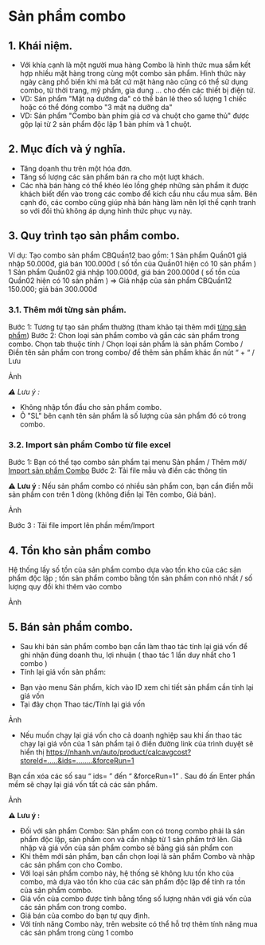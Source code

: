 # Sản phẩm combo
## 1. Khái niệm.
- Với khía cạnh là một người mua hàng Combo là hình thức mua sắm kết hợp nhiều mặt hàng trong cùng một combo sản phẩm. Hình thức này ngày càng phổ biến khi mà bất cứ mặt hàng nào cũng có thể sử dụng combo, từ thời trang, mỹ phẩm, gia dung … cho đến các thiết bị điện tử.
- VD: Sản phẩm "Mặt nạ dưỡng da" có thể bán lẻ theo số lượng 1 chiếc hoặc có thể đóng combo "3 mặt nạ dưỡng da"
- VD: Sản phẩm "Combo bàn phím giả cơ và chuột cho game thủ" được gộp lại từ 2 sản phẩm độc lập 1 bàn phím và 1 chuột.
## 2. Mục đích và ý nghĩa.
- Tăng doanh thu trên một hóa đơn.
- Tăng số lượng các sản phẩm bán ra cho một lượt khách.
- Các nhà bán hàng có thể khéo léo lồng ghép những sản phẩm ít được khách biết đến vào trong các combo để kích cầu nhu cầu mua sắm. Bên cạnh đó, các combo cũng giúp nhà bán hàng làm nên lợi thế cạnh tranh so với đối thủ không áp dụng hình thức phục vụ này.
## 3. Quy trình tạo sản phẩm combo.
Ví dụ: Tạo combo sản phẩm CBQuần12 bao gồm:
1 Sản phẩm Quần01 giá nhập 50.000đ,  giá bán 100.000đ ( số tồn của Quần01 hiện có 10 sản phẩm )
1 Sản phẩm Quần02 giá nhập 100.000đ, giá bán 200.000đ ( số tồn của Quần02 hiện có 10 sản phẩm )
=> Giá nhập của sản phẩm CBQuần12 150.000; giá bán 300.000đ
### 3.1. Thêm mới từng sản phẩm.
Bước 1: Tương tự tạo sản phẩm thường (tham khảo tại thêm mới [từng sản phẩm]())
Bước 2: Chon loại sản phẩm combo và gắn các sản phẩm trong combo.
Chọn tab thuộc tính / Chọn loại sản phẩm là sản phẩm Combo / Điền tên sản phẩm con trong combo/ để thêm sản phẩm khác ấn nút “ + “ / Lưu

Ảnh![]()

*:warning: Lưu ý :*
- Không nhập tồn đầu cho sản phẩm combo.
- Ô "SL" bên cạnh tên sản phẩm là số lượng của sản phẩm đó có trong combo.
### 3.2. Import sản phẩm Combo từ file excel
Bước 1: Bạn có thể tạo combo sản phẩm tại menu Sản phẩm / Thêm mới/ [Import sản phẩm Combo]()
Bước 2: Tải file mẫu và điền các thông tin

:warning: **Lưu ý** : Nếu sản phẩm combo có nhiều sản phẩm con, bạn cần điền mỗi sản phẩm con trên 1 dòng (không điền lại Tên combo, Giá bán).

Ảnh![]()

Bước 3 : Tải file import lên phần mềm/Import
## 4. Tồn kho sản phẩm combo
Hệ thống lấy số tồn của sản phẩm combo dựa vào tồn kho của các sản phẩm độc lập ; tồn sản phẩm combo bằng tồn sản phẩm con nhỏ nhất / số lượng quy đổi khi thêm vào combo

Ảnh ![]()

## 5. Bán sản phẩm combo.
- Sau khi bán sản phẩm combo bạn cần làm thao tác tính lại giá vốn để  ghi nhận đúng doanh thu, lợi nhuận ( thao tác 1 lần duy nhất cho 1 combo )
- Tính lại giá vốn sản phẩm:
+ Bạn vào menu Sản phẩm, kích vào ID xem chi tiết sản phẩm cần tính lại giá vốn
+ Tại đây chọn Thao tác/Tính lại giá vốn

Ảnh ![]()

- Nếu muốn chạy lại giá vốn cho cả doanh nghiệp sau khi ấn thao tác chạy lại giá vốn của 1 sản phẩm tại ô điền đường link của trình duyệt sẽ hiển thị https://nhanh.vn/auto/product/calcavgcost?storeId=.....&ids=........&forceRun=1

Bạn cần xóa các số sau “ ids= ” đến “ &forceRun=1” . Sau đó ấn Enter phần mềm sẽ chạy lại giá vốn tất cả các sản phẩm.


Ảnh ![]()


**:warning: Lưu ý :**
- Đối với sản phẩm Combo: Sản phẩm con có trong combo phải là sản phẩm độc lập, sản phẩm con và cần nhập từ 1 sản phẩm trở lên.
Giá nhập và giá vốn của sản phẩm combo sẽ bằng giá sản phẩm con
- Khi thêm mới sản phẩm, bạn cần chọn loại là sản phẩm Combo và nhập các sản phẩm con cho Combo.
- Với loại sản phẩm combo này, hệ thống sẽ không lưu tồn kho của combo, mà dựa vào tồn kho của các sản phẩm độc lập để tính ra tồn của sản phẩm combo.
- Giá vốn của combo được tính bẳng tổng số lượng nhân với giá vốn của các sản phẩm con trong combo.
- Giá bán của combo do bạn tự quy định.
- Với tính năng Combo này, trên website có thể hỗ trợ thêm tính năng mua các sản phẩm trong cùng 1 combo
